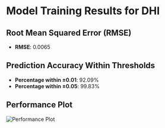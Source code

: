 # Model Training Results for DHI

## Root Mean Squared Error (RMSE)
- **RMSE**: 0.0065

## Prediction Accuracy Within Thresholds
- **Percentage within ±0.01**: 92.09%
- **Percentage within ±0.05**: 99.83%

## Performance Plot
![Performance Plot](../imgs/DHI.png)
